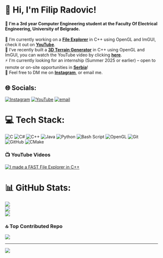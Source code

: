 # 💫 Hi, I'm Filip Radovic!
#### 🏫 I'm a 3rd year Computer Engineering student at the Faculty Of Electrical Engineering, University of Belgrade.
🔭 I’m currently working on a [**File Explorer**](https://github.com/archfella/FileExplorerMacOS) in C++ using OpenGL and ImGUI, check it out on [**YouTube**](https://www.youtube.com/watch?v=Jk4vkr6vP38). <br>🌱 I’ve recently built a [**3D Terrain Generator**](https://github.com/archfella/3D-Procedural-Terrain-Mesh-Generator) in C++ using OpenGL and ImGUI, you can watch the YouTube video by clicking [**here**]().<br>⚡ I'm currently looking for an internship (Summer 2025 or earlier) – open to remote or on-site opportunities in [**Serbia**]()! <br>
🔹 Feel free to DM me on [**Instagram**](https://www.instagram.com/radoviccfilip/), or email me.

## 🌐 Socials:
[![Instagram](https://img.shields.io/badge/Instagram-%23E4405F.svg?logo=Instagram&logoColor=white)](https://instagram.com/radoviccfilip) [![YouTube](https://img.shields.io/badge/YouTube-%23FF0000.svg?logo=YouTube&logoColor=white)](https://youtube.com/@UCWW-GpRDnAUt7fLbKVg_E6g) [![email](https://img.shields.io/badge/Email-D14836?logo=gmail&logoColor=white)](mailto:funnybot80@gmail.com)

# 💻 Tech Stack:
![C](https://img.shields.io/badge/c-%2300599C.svg?style=for-the-badge&logo=c&logoColor=white) ![C#](https://img.shields.io/badge/c%23-%23239120.svg?style=for-the-badge&logo=csharp&logoColor=white) ![C++](https://img.shields.io/badge/c++-%2300599C.svg?style=for-the-badge&logo=c%2B%2B&logoColor=white) ![Java](https://img.shields.io/badge/java-%23ED8B00.svg?style=for-the-badge&logo=openjdk&logoColor=white) ![Python](https://img.shields.io/badge/python-3670A0?style=for-the-badge&logo=python&logoColor=ffdd54) ![Bash Script](https://img.shields.io/badge/bash_script-%23121011.svg?style=for-the-badge&logo=gnu-bash&logoColor=white) ![OpenGL](https://img.shields.io/badge/OpenGL-%23FFFFFF.svg?style=for-the-badge&logo=opengl) ![Git](https://img.shields.io/badge/git-%23F05033.svg?style=for-the-badge&logo=git&logoColor=white) ![GitHub](https://img.shields.io/badge/github-%23121011.svg?style=for-the-badge&logo=github&logoColor=white) ![CMake](https://img.shields.io/badge/CMake-%23008FBA.svg?style=for-the-badge&logo=cmake&logoColor=white)

### 📺 YouTube Videos

<!-- BEGIN YOUTUBE-CARDS -->
[![I made a FAST File Explorer in C++](https://ytcards.demolab.com/?id=Jk4vkr6vP38&title=I+made+a+FAST+File+Explorer+in+C++&lang=en&timestamp=1744581600&background_color=%230d1117&title_color=%23ffffff&stats_color=%23dedede&max_title_lines=1&width=250&border_radius=5&duration=261 "I made a FAST File Explorer in C++")](https://www.youtube.com/watch?v=Jk4vkr6vP38&t=50s)
<!-- END YOUTUBE-CARDS -->


# 📊 GitHub Stats:
![](https://github-readme-stats.vercel.app/api?username=archfella&theme=nord&hide_border=false&include_all_commits=false&count_private=false)<br/>
![](https://nirzak-streak-stats.vercel.app/?user=archfella&theme=nord&hide_border=false)<br/>
![](https://github-readme-stats.vercel.app/api/top-langs/?username=archfella&theme=nord&hide_border=false&include_all_commits=false&count_private=false&layout=compact)

### 🔝 Top Contributed Repo
![](https://github-contributor-stats.vercel.app/api?username=archfella&limit=5&theme=nord&combine_all_yearly_contributions=true)

---
[![](https://visitcount.itsvg.in/api?id=archfella&icon=0&color=0)](https://visitcount.itsvg.in)

<!-- Proudly created with GPRM ( https://gprm.itsvg.in ) -->